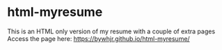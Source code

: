 # html-myresume
This is an HTML only version of my resume with a couple of extra pages
Access the page here:
https://bywhjr.github.io/html-myresume/
